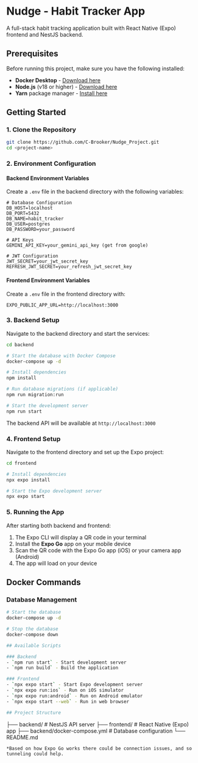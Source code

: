 # Nudge - Habit Tracker App

A full-stack habit tracking application built with React Native (Expo) frontend and NestJS backend.

## Prerequisites

Before running this project, make sure you have the following installed:

- **Docker Desktop** - [Download here](https://www.docker.com/products/docker-desktop/)
- **Node.js** (v18 or higher) - [Download here](https://nodejs.org/)
- **Yarn** package manager - [Install here](https://yarnpkg.com/getting-started/install)

## Getting Started

### 1. Clone the Repository

```bash
git clone https://github.com/C-Brooker/Nudge_Project.git
cd <project-name>
```

### 2. Environment Configuration

#### Backend Environment Variables

Create a `.env` file in the backend directory with the following variables:

```env
# Database Configuration
DB_HOST=localhost
DB_PORT=5432
DB_NAME=habit_tracker
DB_USER=postgres
DB_PASSWORD=your_password

# API Keys
GEMINI_API_KEY=your_gemini_api_key (get from google)

# JWT Configuration
JWT_SECRET=your_jwt_secret_key
REFRESH_JWT_SECRET=your_refresh_jwt_secret_key
```

#### Frontend Environment Variables

Create a `.env` file in the frontend directory with:

```env
EXPO_PUBLIC_APP_URL=http://localhost:3000
```

### 3. Backend Setup

Navigate to the backend directory and start the services:

```bash
cd backend

# Start the database with Docker Compose
docker-compose up -d

# Install dependencies
npm install

# Run database migrations (if applicable)
npm run migration:run

# Start the development server
npm run start
```

The backend API will be available at `http://localhost:3000`

### 4. Frontend Setup

Navigate to the frontend directory and set up the Expo project:

```bash
cd frontend

# Install dependencies
npx expo install

# Start the Expo development server
npx expo start
```

### 5. Running the App

After starting both backend and frontend:

1. The Expo CLI will display a QR code in your terminal
2. Install the **Expo Go** app on your mobile device
3. Scan the QR code with the Expo Go app (iOS) or your camera app (Android)
4. The app will load on your device

## Docker Commands

### Database Management

```bash
# Start the database
docker-compose up -d

# Stop the database
docker-compose down

## Available Scripts

### Backend
- `npm run start` - Start development server
- `npm run build` - Build the application

### Frontend
- `npx expo start` - Start Expo development server
- `npx expo run:ios` - Run on iOS simulator
- `npx expo run:android` - Run on Android emulator
- `npx expo start --web` - Run in web browser

## Project Structure

```
├── backend/           # NestJS API server
├── frontend/          # React Native (Expo) app
├── backend/docker-compose.yml # Database configuration
└── README.md
```
*Based on how Expo Go works there could be connection issues, and so tunneling could help.

